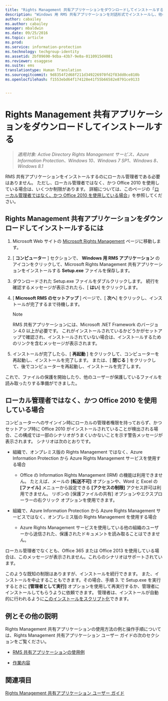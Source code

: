 ```yaml
---
title: "Rights Management 共有アプリケーションをダウンロードしてインストールする | Azure Information Protection"
description: "Windows 用 RMS 共有アプリケーションを対話形式でインストールし、他のユーザーとドキュメントを安全に共有できるようにするための手順です。"
author: cabailey
ms.author: cabailey
manager: mbaldwin
ms.date: 09/25/2016
ms.topic: article
ms.prod: 
ms.service: information-protection
ms.technology: techgroup-identity
ms.assetid: 2bf09690-9dba-43b7-9e0a-0110915d4081
ms.reviewer: esaggese
ms.suite: ems
translationtype: Human Translation
ms.sourcegitcommit: 9d8354f2d68f211d349226970fd2f83dd0ce810b
ms.openlocfilehash: f1553ebd64f174128e41f55b66582e8791ce9133


---
```


# <a name="download-and-install-the-rights-management-sharing-application"></a>Rights Management 共有アプリケーションをダウンロードしてインストールする

>*適用対象: Active Directory Rights Management サービス、Azure Information Protection、Windows 10、Windows 7 SP1、Windows 8、Windows 8.1*

RMS 共有アプリケーションをインストールするのにローカル管理者である必要はありません。 ただし、ローカル管理者ではなく、かつ Office 2010 を使用している場合は、いくつか制限があります。 詳細については、このページの「[ローカル管理者ではなく、かつ Office 2010 を使用している場合](#if-you-are-not-a-local-administrator-and-use-office-2010)」を参照してください。

## <a name="to-download-and-install-the-rights-management-sharing-application"></a>Rights Management 共有アプリケーションをダウンロードしてインストールするには

1.  Microsoft Web サイトの [Microsoft Rights Management](http://go.microsoft.com/fwlink/?LinkId=303970) ページに移動します。

2.  [ **コンピューター** ] セクションで、 **Windows 用 RMS アプリケーション** のアイコンをクリックして、Microsoft Rights Management 共有アプリケーションをインストールする **Setup.exe** ファイルを保存します。

3.  ダウンロードされた Setup.exe ファイルをダブルクリックします。 続行を確認するメッセージが表示されたら、[ **はい**] をクリックします。

4.  [ **Microsoft RMS のセットアップ** ] ページで、[ **次へ**] をクリックし、インストールが完了するまで待機します。

    > [!NOTE]
    > RMS 共有アプリケーションには、Microsoft .NET Framework のバージョン 4.0 以上が必要です。 これがインストールされているかどうかがセットアップで確認され、インストールされていない場合は、インストールするためのリンクを含むメッセージが表示されます。

5.  インストールが完了したら、[ **再起動** ] をクリックして、コンピューターを再起動し、インストールを完了します。 または、[ **閉じる** ] をクリックして、後でコンピューターを再起動し、インストールを完了します。

これで、ファイルの保護を開始したり、他のユーザーが保護しているファイルを読み取ったりする準備ができました。

## <a name="if-you-are-not-a-local-administrator-and-use-office-2010"></a>ローカル管理者ではなく、かつ Office 2010 を使用している場合
コンピューターへのサインイン時にローカルの管理者権限を持っておらず、かつセットアップ時に Office 2010 がインストールされていることが検出される場合、この構成では一部のシナリオがうまくいかないことを示す警告メッセージが表示されます。 シナリオは次のとおりです。

-   組織で、オンプレミス版の Rights Management ではなく、Azure Information Protection から Azure Rights Management サービスを使用する場合

    -   Office の Information Rights Management (IRM) の機能は利用できません。 たとえば、メールの **[転送不可]** オプションや、Word と Excel の **[ファイル]** メニューから設定できる **[アクセスの制限]** アクセス許可は利用できません。 リボンの [保護ファイルの共有] オプションやエクスプローラーの右クリック オプションを使用できます。

-   組織で、Azure Information Protection から Azure Rights Management サービスではなく、オンプレミス版の Rights Management を使用する場合

    -   Azure Rights Management サービスを使用している他の組織のユーザーから送信された、保護されたドキュメントを読み取ることはできません。

ローカル管理者でなくとも、Office 365 または Office 2013 を使用している場合は、このメッセージが表示されません。これらのシナリオはサポートされています。

このような既知の制限はありますが、インストールを続行できます。 また、インストールを中止することもできます。その場合、手順 3. で Setup.exe を実行するときに **[管理者として実行]** オプションを使用して再実行するか、管理者にインストールしてもらうように依頼できます。 管理者は、インストールが自動的に行われるように[このインストールをスクリプト化](sharing-app-admin-guide.md#automatic-deployment-for-the-microsoft-rights-management-sharing-application)できます。

## <a name="examples-and-other-instructions"></a>例とその他の説明
Rights Management 共有アプリケーションの使用方法の例と操作手順については、Rights Management 共有アプリケーション ユーザー ガイドの次のセクションをご覧ください。

-   [RMS 共有アプリケーションの使用例](sharing-app-user-guide.md#examples-for-using-the-rms-sharing-application)

-   [作業内容](sharing-app-user-guide.md#what-do-you-want-to-do)

## <a name="see-also"></a>関連項目
[Rights Management 共有アプリケーション ユーザー ガイド](sharing-app-user-guide.md)




<!--HONumber=Nov16_HO2-->


